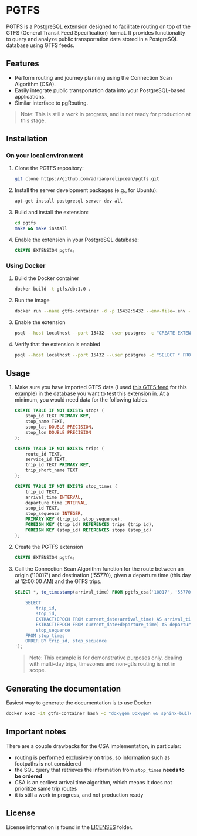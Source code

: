 <!--
SPDX-FileCopyrightText: 2024 Adrian C. Prelipcean <adrianprelipceanc@gmail.com>

SPDX-License-Identifier: CC-BY-NC-SA-4.0
-->

# PGTFS

PGTFS is a PostgreSQL extension designed to facilitate routing on top of the GTFS (General Transit Feed Specification) format. It provides functionality to query and analyze public transportation data stored in a PostgreSQL database using GTFS feeds.

## Features

- Perform routing and journey planning using the Connection Scan Algorithm (CSA).
- Easily integrate public transportation data into your PostgreSQL-based applications.
- Similar interface to pgRouting. 

> Note: This is still a work in progress, and is not ready for production at this stage.

## Installation

### On your local environment

1. Clone the PGTFS repository:

    ```sh
    git clone https://github.com/adrianprelipcean/pgtfs.git
    ```

2. Install the server development packages (e.g., for Ubuntu):

    ```sh
    apt-get install postgresql-server-dev-all
    ```

3. Build and install the extension:

    ```sh
    cd pgtfs
    make && make install
    ```

4. Enable the extension in your PostgreSQL database:

    ```sql
    CREATE EXTENSION pgtfs;
    ```

### Using Docker

1. Build the Docker container

    ```sh
    docker build -t gtfs/db:1.0 . 
    ```

2. Run the image 

    ```sh
    docker run --name gtfs-container -d -p 15432:5432 --env-file=.env -v `pwd`/docs:/docs gtfs/db:1.0
    ```

3. Enable the extension 
    ```sh
    psql --host localhost --port 15432 --user postgres -c "CREATE EXTENSION pgtfs;"
    ```

4. Verify that the extension is enabled 
    ```sh
    psql --host localhost --port 15432 --user postgres -c "SELECT * FROM pgtfs_version();"
    ```


## Usage

1. Make sure you have imported GTFS data (i used [this GTFS feed](https://www.transit.land/feeds/f-u8-romania~interregionalcalatori~regiotrans~cfrc%C4%83l%C4%83tori~softrans~trans) for this example) in the database you want to test this extension in. At a minimum, you would need data for the following tables.

    ```sql
    CREATE TABLE IF NOT EXISTS stops (
        stop_id TEXT PRIMARY KEY,
        stop_name TEXT,
        stop_lat DOUBLE PRECISION,
        stop_lon DOUBLE PRECISION
    );

    CREATE TABLE IF NOT EXISTS trips (
        route_id TEXT,
        service_id TEXT,
        trip_id TEXT PRIMARY KEY,
        trip_short_name TEXT
    );

    CREATE TABLE IF NOT EXISTS stop_times (
        trip_id TEXT,
        arrival_time INTERVAL,
        departure_time INTERVAL,
        stop_id TEXT,
        stop_sequence INTEGER,
        PRIMARY KEY (trip_id, stop_sequence),
        FOREIGN KEY (trip_id) REFERENCES trips (trip_id),
        FOREIGN KEY (stop_id) REFERENCES stops (stop_id)
    );
    ```
2. Create the PGTFS extension 

    ```sql
    CREATE EXTENSION pgtfs;
    ```

3. Call the Connection Scan Algorithm function for the route between an origin ('10017') and destination ('55770), given a departure time (this day at 12:00:00 AM) and the GTFS trips. 

    ```sql
    SELECT *, to_timestamp(arrival_time) FROM pgtfs_csa('10017', '55770', EXTRACT(EPOCH from current_date), 
    '
        SELECT 
            trip_id, 
            stop_id, 
            EXTRACT(EPOCH FROM current_date+arrival_time) AS arrival_time, 
            EXTRACT(EPOCH FROM current_date+departure_time) AS departure_time,
            stop_sequence
        FROM stop_times 
        ORDER BY trip_id, stop_sequence
    ');
    ```

    > Note: This example is for demonstrative purposes only, dealing with multi-day trips, timezones and non-gtfs routing is not in scope.

## Generating the documentation
Easiest way to generate the documentation is to use Docker

```sh
docker exec -it gtfs-container bash -c "doxygen Doxygen && sphinx-build docs/ docs/_build/ -a"
```

## Important notes 

There are a couple drawbacks for the CSA implementation, in particular: 
- routing is performed exclusively on trips, so information such as footpaths is not considered 
- the SQL query that retrieves the information from `stop_times` **needs to be ordered**
- CSA is an earliest arrival time algorithm, which means it does not prioritize same trip routes  
- it is still a work in progress, and not production ready

## License 

License information is found in the [LICENSES](./LICENSES/) folder. 